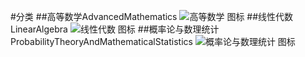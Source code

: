 #分类
##高等数学AdvancedMathematics
![高等数学 图标](https://gss2.bdstatic.com/-fo3dSag_xI4khGkpoWK1HF6hhy/baike/c0%3Dbaike92%2C5%2C5%2C92%2C30/sign=ae30df38aaefce1bfe26c098ce3898bb/a50f4bfbfbedab643d90d10efa36afc378311e19.jpg)
##线性代数LinearAlgebra
![线性代数 图标](https://gss0.bdstatic.com/94o3dSag_xI4khGkpoWK1HF6hhy/baike/c0%3Dbaike116%2C5%2C5%2C116%2C38/sign=49663f9035c79f3d9becec62dbc8a674/38dbb6fd5266d016897fe447992bd40735fa357e.jpg)
##概率论与数理统计ProbabilityTheoryAndMathematicalStatistics
![概率论与数理统计 图标](https://gss2.bdstatic.com/-fo3dSag_xI4khGkpoWK1HF6hhy/baike/c0%3Dbaike92%2C5%2C5%2C92%2C30/sign=57467f775782b2b7b392319650c4a08a/d31b0ef41bd5ad6e2bc683998fcb39dbb6fd3c82.jpg)
